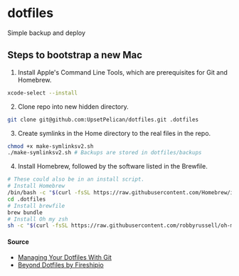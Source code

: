 # dotfiles
Simple backup and deploy

## Steps to bootstrap a new Mac

1. Install Apple's Command Line Tools, which are prerequisites for Git and Homebrew.

```zsh
xcode-select --install
```

2. Clone repo into new hidden directory. 

```zsh
git clone git@github.com:UpsetPelican/dotfiles.git .dotfiles
```

3. Create symlinks in the Home directory to the real files in the repo.

```zsh
chmod +x make-symlinksv2.sh
./make-symlinksv2.sh # Backups are stored in dotfiles/backups
```

4. Install Homebrew, followed by the software listed in the Brewfile.

```zsh
# These could also be in an install script.
# Install Homebrew
/bin/bash -c "$(curl -fsSL https://raw.githubusercontent.com/Homebrew/install/HEAD/install.sh)"
cd .dotfiles
# Install brewfile
brew bundle
# Install Oh my zsh
sh -c "$(curl -fsSL https://raw.githubusercontent.com/robbyrussell/oh-my-zsh/master/tools/install.sh)"
```


#### Source
- [Managing Your Dotfiles With Git](https://medium.com/better-programming/managing-your-dotfiles-with-git-4dee603a19a2)
- [Beyond Dotfiles by Fireshipio](https://github.com/eieioxyz/Beyond-Dotfiles-in-100-Seconds)
